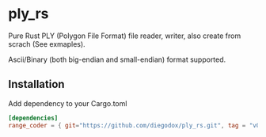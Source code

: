 # ply_rs

Pure Rust PLY (Polygon File Format) file reader, writer, also create from scrach (See exmaples).

Ascii/Binary (both big-endian and small-endian) format supported.

## Installation

Add dependency to your Cargo.toml

```toml
[dependencies]
range_coder = { git="https://github.com/diegodox/ply_rs.git", tag = "v0.1.0" }
```

